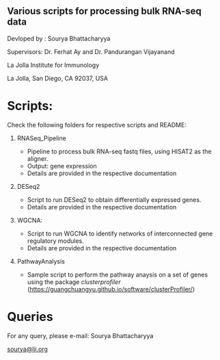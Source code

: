 
Various scripts for processing bulk RNA-seq data
-----------------------------------------------------

Devloped by : Sourya Bhattacharyya

Supervisors: Dr. Ferhat Ay and Dr. Pandurangan Vijayanand

La Jolla Institute for Immunology

La Jolla, San Diego, CA 92037, USA


Scripts:
==========

Check the following folders for respective scripts and README:

1. RNASeq_Pipeline

    - Pipeline to process bulk RNA-seq fastq files, using HISAT2 as the aligner. 
    - Output: gene expression
    - Details are provided in the respective documentation

2. DESeq2

    - Script to run DESeq2 to obtain differentially expressed genes.
    - Details are provided in the respective documentation

3. WGCNA:

    - Script to run WGCNA to identify networks of interconnected gene regulatory modules.
    - Details are provided in the respective documentation

4. PathwayAnalysis

    - Sample script to perform the pathway anaysis on a set of genes using the package *clusterprofiler* (https://guangchuangyu.github.io/software/clusterProfiler/)


Queries
=======

For any query, please e-mail:
Sourya Bhattacharyya

sourya@lji.org
